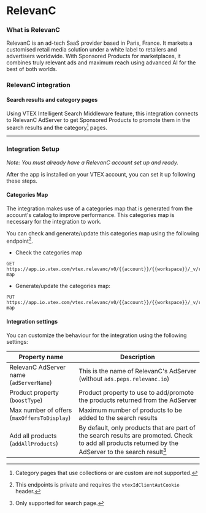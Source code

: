 # RelevanC

### What is RelevanC

RelevanC is an ad-tech SaaS provider based in Paris, France. It markets a customised retail media solution under a white label to retailers and advertisers worldwide. With Sponsored Products for marketplaces, it combines truly relevant ads and maximum reach using advanced AI for the best of both worlds.

### RelevanC integration

#### Search results and category pages

Using VTEX Intelligent Search Middleware feature, this integration connects to RelevanC AdServer to get Sponsored Products to promote them in the search results and the category[^1] pages.

---

### Integration Setup

_Note: You must already have a RelevanC account set up and ready._

After the app is installed on your VTEX account, you can set it up following these steps.

#### Categories Map

The integration makes use of a categories map that is generated from the account's catalog to improve performance. This categories map is necessary for the integration to work.

You can check and generate/update this categories map using the following endpoint[^2].

- Check the categories map

```
GET https://app.io.vtex.com/vtex.relevanc/v0/{{account}}/{{workspace}}/_v/relevanc/categories-map
```

- Generate/update the categories map:

```
PUT https://app.io.vtex.com/vtex.relevanc/v0/{{account}}/{{workspace}}/_v/relevanc/categories-map
```

#### Integration settings

You can customize the behaviour for the integration using the following settings:

| Property name                                      | Description                                                                                                                                             |
| -------------------------------------------------- | ------------------------------------------------------------------------------------------------------------------------------------------------------- |
| RelevanC AdServer name <br /> (`adServerName`)     | This is the name of RelevanC's AdServer (without `ads.peps.relevanc.io`)                                                                                |
| Product property <br /> (`boostType`)              | Product property to use to add/promote the products returned from the AdServer                                                                          |
| Max number of offers <br /> (`maxOffersToDisplay`) | Maximum number of products to be added to the search results                                                                                            |
| Add all products <br />(`addAllProducts`)          | By default, only products that are part of the search results are promoted. Check to add all products returned by the AdServer to the search result[^3] |

[^1]: Category pages that use collections or are custom are not supported.
[^2]: This endpoints is private and requires the `vtexIdClientAutCookie` header.
[^3]: Only supported for search page.
